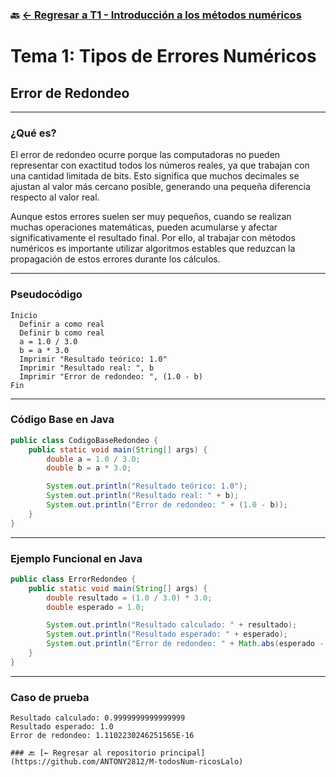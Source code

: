 ### 🔙 [← Regresar a T1 - Introducción a los métodos numéricos](https://github.com/ANTONY2812/M-todosNum-ricosLalo/tree/main/T1%20-%20Introducci%C3%B3n%20a%20los%20m%C3%A9todos%20num%C3%A9ricos)

#  Tema 1: Tipos de Errores Numéricos

## Error de Redondeo

---

###  ¿Qué es?

El error de redondeo ocurre porque las computadoras no pueden representar con exactitud todos los números reales, ya que trabajan con una cantidad limitada de bits. Esto significa que muchos decimales se ajustan al valor más cercano posible, generando una pequeña diferencia respecto al valor real.

Aunque estos errores suelen ser muy pequeños, cuando se realizan muchas operaciones matemáticas, pueden acumularse y afectar significativamente el resultado final. Por ello, al trabajar con métodos numéricos es importante utilizar algoritmos estables que reduzcan la propagación de estos errores durante los cálculos.


---

###  Pseudocódigo

```text
Inicio
  Definir a como real
  Definir b como real
  a = 1.0 / 3.0
  b = a * 3.0
  Imprimir "Resultado teórico: 1.0"
  Imprimir "Resultado real: ", b
  Imprimir "Error de redondeo: ", (1.0 - b)
Fin
```
---

###  Código Base en Java

```java
public class CodigoBaseRedondeo {
    public static void main(String[] args) {
        double a = 1.0 / 3.0;
        double b = a * 3.0;

        System.out.println("Resultado teórico: 1.0");
        System.out.println("Resultado real: " + b);
        System.out.println("Error de redondeo: " + (1.0 - b));
    }
}
```

---

###  Ejemplo Funcional en Java

```java
public class ErrorRedondeo {
    public static void main(String[] args) {
        double resultado = (1.0 / 3.0) * 3.0;
        double esperado = 1.0;

        System.out.println("Resultado calculado: " + resultado);
        System.out.println("Resultado esperado: " + esperado);
        System.out.println("Error de redondeo: " + Math.abs(esperado - resultado));
    }
}
```

---

###  Caso de prueba

```
Resultado calculado: 0.9999999999999999  
Resultado esperado: 1.0  
Error de redondeo: 1.1102230246251565E-16

### 🔙 [← Regresar al repositorio principal](https://github.com/ANTONY2812/M-todosNum-ricosLalo)
